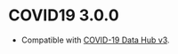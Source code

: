 # COVID19 3.0.0

* Compatible with [COVID-19 Data Hub v3](https://covid19datahub.io/news/index.html).

